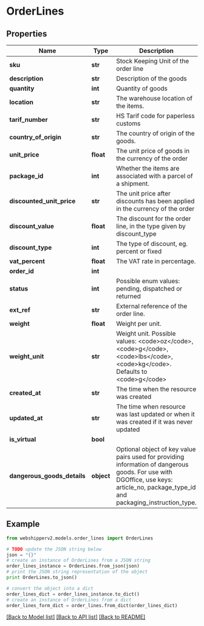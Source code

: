 # OrderLines


## Properties
Name | Type | Description | Notes
------------ | ------------- | ------------- | -------------
**sku** | **str** | Stock Keeping Unit of the order line | [optional] 
**description** | **str** | Description of the goods | [optional] 
**quantity** | **int** | Quantity of goods | [optional] 
**location** | **str** | The warehouse location of the items. | [optional] 
**tarif_number** | **str** | HS Tarif code for paperless customs | [optional] 
**country_of_origin** | **str** | The country of origin of the goods. | [optional] 
**unit_price** | **float** | The unit price of goods in the currency of the order | [optional] 
**package_id** | **int** | Whether the items are associated with a parcel of a shipment. | [optional] 
**discounted_unit_price** | **str** | The unit price after discounts has been applied in the currency of the order | [optional] 
**discount_value** | **float** | The discount for the order line, in the type given by discount_type | [optional] 
**discount_type** | **int** | The type of discount, eg. percent or fixed | [optional] 
**vat_percent** | **float** | The VAT rate in percentage. | [optional] 
**order_id** | **int** |  | [optional] 
**status** | **int** | Possible enum values: pending, dispatched or returned | [optional] 
**ext_ref** | **str** | External reference of the order line. | [optional] 
**weight** | **float** | Weight per unit. | [optional] 
**weight_unit** | **str** | Weight unit. Possible values: &lt;code&gt;oz&lt;/code&gt;, &lt;code&gt;g&lt;/code&gt;, &lt;code&gt;lbs&lt;/code&gt;, &lt;code&gt;kg&lt;/code&gt;. Defaults to &lt;code&gt;g&lt;/code&gt; | [optional] 
**created_at** | **str** | The time when the resource was created | [optional] [readonly] 
**updated_at** | **str** | The time when resource was last updated or when it was created if it was never updated | [optional] [readonly] 
**is_virtual** | **bool** |  | [optional] 
**dangerous_goods_details** | **object** | Optional object of key value pairs used for providing information of dangerous goods. For use with DGOffice, use keys: article_no, package_type_id and packaging_instruction_type. | [optional] 

## Example

```python
from webshipperv2.models.order_lines import OrderLines

# TODO update the JSON string below
json = "{}"
# create an instance of OrderLines from a JSON string
order_lines_instance = OrderLines.from_json(json)
# print the JSON string representation of the object
print OrderLines.to_json()

# convert the object into a dict
order_lines_dict = order_lines_instance.to_dict()
# create an instance of OrderLines from a dict
order_lines_form_dict = order_lines.from_dict(order_lines_dict)
```
[[Back to Model list]](../README.md#documentation-for-models) [[Back to API list]](../README.md#documentation-for-api-endpoints) [[Back to README]](../README.md)


